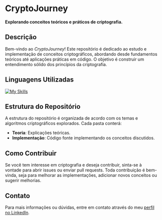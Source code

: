 # CryptoJourney

**Explorando conceitos teóricos e práticos de criptografia.**

## Descrição

Bem-vindo ao _CryptoJourney_! Este repositório é dedicado ao estudo e implementação de conceitos criptográficos, abordando desde fundamentos teóricos até aplicações práticas em código. O objetivo é construir um entendimento sólido dos princípios da criptografia.

## Linguagens Utilizadas

[![My Skills](https://skillicons.dev/icons?i=java,py)](https://skillicons.dev)

## Estrutura do Repositório

A estrutura do repositório é organizada de acordo com os temas e algoritmos criptográficos explorados. Cada pasta conterá:

- **Teoria**: Explicações teóricas.
- **Implementação**: Código fonte implementando os conceitos discutidos.

## Como Contribuir

Se você tem interesse em criptografia e deseja contribuir, sinta-se à vontade para abrir issues ou enviar pull requests. Toda contribuição é bem-vinda, seja para melhorar as implementações, adicionar novos conceitos ou sugerir melhorias.

## Contato

Para mais informações ou dúvidas, entre em contato através do meu [perfil no LinkedIn](https://www.linkedin.com/in/brjoaof/).
